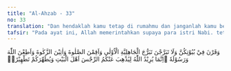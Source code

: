 ```yaml
---
title: "Al-Ahzab - 33"
no: 33
translation: "Dan hendaklah kamu tetap di rumahmu dan janganlah kamu berhias dan (bertingkah laku) seperti orang-orang jahiliah dahulu, dan laksanakanlah salat, tunaikanlah zakat dan taatilah Allah dan Rasul-Nya. Sesungguhnya Allah bermaksud hendak menghilangkan dosa dari kamu, wahai ahlulbait dan membersihkan kamu sebersih-bersihnya."
tafsir: "Pada ayat ini, Allah memerintahkan supaya para istri Nabi. tetap tinggal di rumah mereka masing-masing dan tidak keluar kecuali bila ada keperluan. Perintah ini berlaku bagi istri-istri Nabi. saw. Mereka dilarang memamerkan perhiasannya, dan bertingkah laku seperti orang-orang Jahiliah masa dahulu sebelum zaman Nabi Muhammad. \n\nSetelah mereka dilarang mengerjakan keburukan, mereka diperintahkan mengerjakan kebajikan, seperti mendirikan salat lima waktu sesuai syarat dan rukun-rukunnya dan menunaikan zakat harta bendanya. Telah menjadi kebiasaan, jika disebut salat maka selalu dikaitkan dengan zakat, sebab keduanya menghasilkan kebersihan diri dan harta. Hikmah dari keduanya supaya tetap taat kepada Allah dan Rasul-Nya karena hal itu adalah pelaksanaan dari isi dua kalimat syahadat yang menjadi jalan kebahagiaan di dunia dan akhirat. \n\nAllah mengeluarkan perintah itu disertai sebutan \"ahlul bait\", yaitu semua keluarga rumah tangga Rasulullah, dengan maksud untuk menghilangkan dosa-dosa dari mereka. Allah juga bermaksud membersihkan mereka dari kekotoran kefasikan dan kemunafikan yang biasa menempel pada orang yang berdosa. Dengan demikian, Allah akan membersihkan mereka sebersih-bersihnya. \n\nAnas bin Malik dalam rangka menerangkan siapa yang dimaksud dengan ahlul bait dalam ayat ini meriwayatkan:\n\nSesungguhnya Rasulullah selalu mendatangi rumah putrinya Fatimah, selama enam bulan pada setiap salat Subuh. Beliau berseru, \"Salat, hai Ahlul Bait, sesungguhnya Allah hendak menghilangkan dosa dari kamu, dan membersihkan kamu sebersih-bersihnya.\" (Riwayat at-Tirmidzi dan Abu Dawud ath-thayalisi dari Anas bin Malik)"
---
```


وَقَرْنَ فِيْ بُيُوْتِكُنَّ وَلَا تَبَرَّجْنَ تَبَرُّجَ الْجَاهِلِيَّةِ الْاُوْلٰى وَاَقِمْنَ الصَّلٰوةَ وَاٰتِيْنَ الزَّكٰوةَ وَاَطِعْنَ اللّٰهَ وَرَسُوْلَهٗ ۗاِنَّمَا يُرِيْدُ اللّٰهُ لِيُذْهِبَ عَنْكُمُ الرِّجْسَ اَهْلَ الْبَيْتِ وَيُطَهِّرَكُمْ تَطْهِيْرًاۚ 

